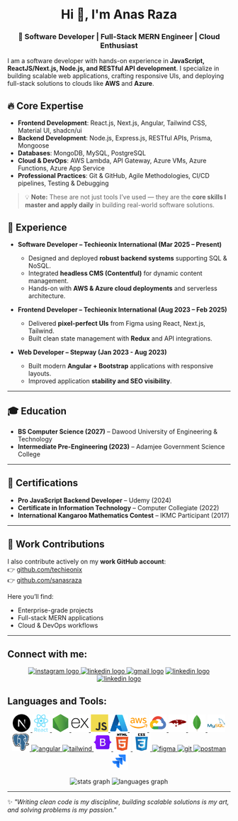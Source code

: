 <h1 align="center">Hi 👋, I'm Anas Raza</h1>
<h3 align="center">🚀 Software Developer | Full-Stack MERN Engineer | Cloud Enthusiast</h3>

I am a software developer with hands-on experience in **JavaScript, ReactJS/Next.js, Node.js, and RESTful API development**. I specialize in building scalable web applications, crafting responsive UIs, and deploying full-stack solutions to clouds like **AWS** and **Azure**.

## 🔥 Core Expertise

- **Frontend Development**: React.js, Next.js, Angular, Tailwind CSS, Material UI, shadcn/ui
- **Backend Development**: Node.js, Express.js, RESTful APIs, Prisma, Mongoose
- **Databases**: MongoDB, MySQL, PostgreSQL
- **Cloud & DevOps**: AWS Lambda, API Gateway, Azure VMs, Azure Functions, Azure App Service
- **Professional Practices**: Git & GitHub, Agile Methodologies, CI/CD pipelines, Testing & Debugging

> 💡 **Note:** These are not just tools I’ve used — they are the **core skills I master and apply daily** in building real-world software solutions.
>
## 💼 Experience  

- **Software Developer – Techieonix International (Mar 2025 – Present)**  
  - Designed and deployed **robust backend systems** supporting SQL & NoSQL.
  - Integrated **headless CMS (Contentful)** for dynamic content management.
  - Hands-on with **AWS & Azure cloud deployments** and serverless architecture.

- **Frontend Developer – Techieonix International (Aug 2023 – Feb 2025)**
  - Delivered **pixel-perfect UIs** from Figma using React, Next.js, Tailwind.
  - Built clean state management with **Redux** and API integrations.

- **Web Developer – Stepway (Jan 2023 - Aug 2023)**
  - Built modern **Angular + Bootstrap** applications with responsive layouts.
  - Improved application **stability and SEO visibility**.

---

## 🎓 Education

- **BS Computer Science (2027)** – Dawood University of Engineering & Technology
- **Intermediate Pre-Engineering (2023)** – Adamjee Government Science College

---

## 📜 Certifications

- **Pro JavaScript Backend Developer** – Udemy (2024)
- **Certificate in Information Technology** – Computer Collegiate (2022)
- **International Kangaroo Mathematics Contest** – IKMC Participant (2017)

---

## 🏢 Work Contributions  

I also contribute actively on my **work GitHub account**:\
👉 [github.com/techieonix](https://github.com/techieonix)\
👉 [github.com/sanasraza](https://github.com/sanasraza)

Here you’ll find:  

- Enterprise-grade projects  
- Full-stack MERN applications  
- Cloud & DevOps workflows

---

<h2 align="left">Connect with me:</h2>
<div align="center">
  <a href="https://www.instagram.com/syedanasrazabukhari"> <img src="https://img.shields.io/static/v1?message=Instagram&logo=instagram&label=&color=E4405F&logoColor=white&labelColor=&style=for-the-badge" height="35" alt="instagram logo"  /> </a>
  <a href="https://www.facebook.com/syedanasrazabukhari"> <img src="https://img.shields.io/static/v1?message=Facebook&logo=facebook&label=&color=316FF6&logoColor=white&labelColor=&style=for-the-badge" height="35" alt="linkedin logo"  /> </a>
  <a href="mailto:sanasraza1234@gmail.com"><img src="https://img.shields.io/static/v1?message=Gmail&logo=gmail&label=&color=D14836&logoColor=white&labelColor=&style=for-the-badge" height="35" alt="gmail logo"  /></a>
  <a href="https://www.linkedin.com/in/anasaqeelbukhari/"> <img src="https://img.shields.io/static/v1?message=LinkedIn&logo=linkedin&label=&color=0077B5&logoColor=white&labelColor=&style=for-the-badge" height="35" alt="linkedin logo"  /> </a>
  <a href="https://twitter.com/anas_raza_4114"> <img src="https://img.shields.io/static/v1?message=Twitter&logo=twitter&label=&color=1DA1F2&logoColor=white&labelColor=&style=for-the-badge" height="35" alt="linkedin logo"  /> </a>
</div>

<h2 align="left">Languages and Tools:</h2>
<p align="center"> 
  <a href="https://nextjs.org/" target="_blank" rel="noreferrer" title="Next.js"> <img src="https://raw.githubusercontent.com/devicons/devicon/54cfe13ac10eaa1ef817a343ab0a9437eb3c2e08/icons/nextjs/nextjs-original.svg" alt="next" width="40" height="40"/> </a>
  <a href="https://reactjs.org/" target="_blank" rel="noreferrer" title="ReactJS"> <img src="https://raw.githubusercontent.com/devicons/devicon/master/icons/react/react-original-wordmark.svg" alt="react" width="40" height="40"/> </a>
  <a href="https://nodejs.org/en" target="_blank" rel="noreferrer" title="Node.js"> <img src="https://raw.githubusercontent.com/devicons/devicon/master/icons/nodejs/nodejs-original.svg" alt="nodejs" width="40" height="40"/> </a>
  <a href="https://expressjs.com/" target="_blank" rel="noreferrer" title="ExpressJS"> <img src="https://raw.githubusercontent.com/devicons/devicon/master/icons/express/express-original.svg" alt="express" width="40" height="40"/> </a>
  <a href="https://developer.mozilla.org/en-US/docs/Web/JavaScript" target="_blank" rel="noreferrer" title="JavaScript"> <img src="https://raw.githubusercontent.com/devicons/devicon/master/icons/javascript/javascript-original.svg" alt="javascript" width="40" height="40"/> </a>
  <a href="https://azure.microsoft.com/" target="_blank" rel="noreferrer" title="MS Azure"> <img src="https://raw.githubusercontent.com/devicons/devicon/54cfe13ac10eaa1ef817a343ab0a9437eb3c2e08/icons/azure/azure-original.svg" alt="azure" width="40" height="40"/> </a>
  <a href="https://aws.amazon.com/" target="_blank" rel="noreferrer" title="AWS"> <img src="https://raw.githubusercontent.com/devicons/devicon/54cfe13ac10eaa1ef817a343ab0a9437eb3c2e08/icons/amazonwebservices/amazonwebservices-plain-wordmark.svg" alt="aws" width="40" height="40"/> </a>
  <a href="https://cloud.google.com/" target="_blank" rel="noreferrer" title="GCP"> <img src="https://raw.githubusercontent.com/devicons/devicon/54cfe13ac10eaa1ef817a343ab0a9437eb3c2e08/icons/googlecloud/googlecloud-original.svg" alt="gcp" width="40" height="40"/> </a>
  <a href="https://mongoosejs.com/" target="_blank" rel="noreferrer" title="Mongoose"> <img src="https://raw.githubusercontent.com/devicons/devicon/master/icons/mongoose/mongoose-original.svg" alt="mongoose" width="40" height="40"/> </a>
  <a href="https://www.mongodb.com/" target="_blank" rel="noreferrer" title="MongoDB"> <img src="https://raw.githubusercontent.com/devicons/devicon/54cfe13ac10eaa1ef817a343ab0a9437eb3c2e08/icons/mongodb/mongodb-original.svg" alt="mongodb" width="40" height="40"/> </a>
  <a href="https://www.mysql.com/" target="_blank" rel="noreferrer" title="MySQL"> <img src="https://raw.githubusercontent.com/devicons/devicon/master/icons/mysql/mysql-original-wordmark.svg" alt="mysql" width="40" height="40"/> </a>
  <a href="https://www.postgresql.org/" target="_blank" rel="noreferrer" title="PostgreSQL"> <img src="https://raw.githubusercontent.com/devicons/devicon/54cfe13ac10eaa1ef817a343ab0a9437eb3c2e08/icons/postgresql/postgresql-original.svg" alt="postgresql" width="40" height="40"/> </a>  
  <a href="https://angular.io" target="_blank" rel="noreferrer" title="Angular">     <img src="https://angular.io/assets/images/logos/angular/angular.svg" alt="angular" width="40" height="40"/>   </a>
  <a href="https://tailwindcss.com/" target="_blank" rel="noreferrer" title="Tailwind"> <img src="https://www.vectorlogo.zone/logos/tailwindcss/tailwindcss-icon.svg" alt="tailwind" width="40" height="40"/> </a>
  <a href="https://getbootstrap.com" target="_blank" rel="noreferrer" title="Bootstrap"> <img src="https://raw.githubusercontent.com/devicons/devicon/54cfe13ac10eaa1ef817a343ab0a9437eb3c2e08/icons/bootstrap/bootstrap-original.svg" alt="bootstrap" width="40" height="40"/> </a>
  <a href="https://www.w3.org/html/" target="_blank" rel="noreferrer" title="HTML"> <img src="https://raw.githubusercontent.com/devicons/devicon/master/icons/html5/html5-original-wordmark.svg" alt="html5" width="40" height="40"/> </a>
  <a href="https://www.w3schools.com/css/" target="_blank" rel="noreferrer" title="CSS"> <img src="https://raw.githubusercontent.com/devicons/devicon/master/icons/css3/css3-original-wordmark.svg" alt="css3" width="40" height="40"/> </a>
  <a href="https://www.figma.com/" target="_blank" rel="noreferrer" title="Figma"> <img src="https://www.vectorlogo.zone/logos/figma/figma-icon.svg" alt="figma" width="40" height="40"/> </a>
  <a href="https://git-scm.com/" target="_blank" rel="noreferrer" title="Git"> <img src="https://www.vectorlogo.zone/logos/git-scm/git-scm-icon.svg" alt="git" width="40" height="40"/> </a>
  <a href="https://postman.com" target="_blank" rel="noreferrer" title="Postman"> <img src="https://www.vectorlogo.zone/logos/getpostman/getpostman-icon.svg" alt="postman" width="40" height="40"/> </a>
  <a href="https://www.atlassian.com/" target="_blank" rel="noreferrer" title="Jira / Atlassian"> <img src="https://raw.githubusercontent.com/devicons/devicon/54cfe13ac10eaa1ef817a343ab0a9437eb3c2e08/icons/jira/jira-original.svg" alt="jira" width="40" height="40"/> </a>
</p>


<div align="center">
  <img src="https://github-readme-stats.vercel.app/api?username=anasrazaofficial&hide_title=false&hide_rank=false&show_icons=true&include_all_commits=true&count_private=true&disable_animations=false&theme=dracula&locale=en&hide_border=false" height="150" alt="stats graph"  />
  <img src="https://github-readme-stats.vercel.app/api/top-langs?username=anasrazaofficial&locale=en&hide_title=false&layout=compact&card_width=320&langs_count=5&theme=dracula&hide_border=false" height="150" alt="languages graph"  />
</div>

---

✨ _"Writing clean code is my discipline, building scalable solutions is my art, and solving problems is my passion."_
